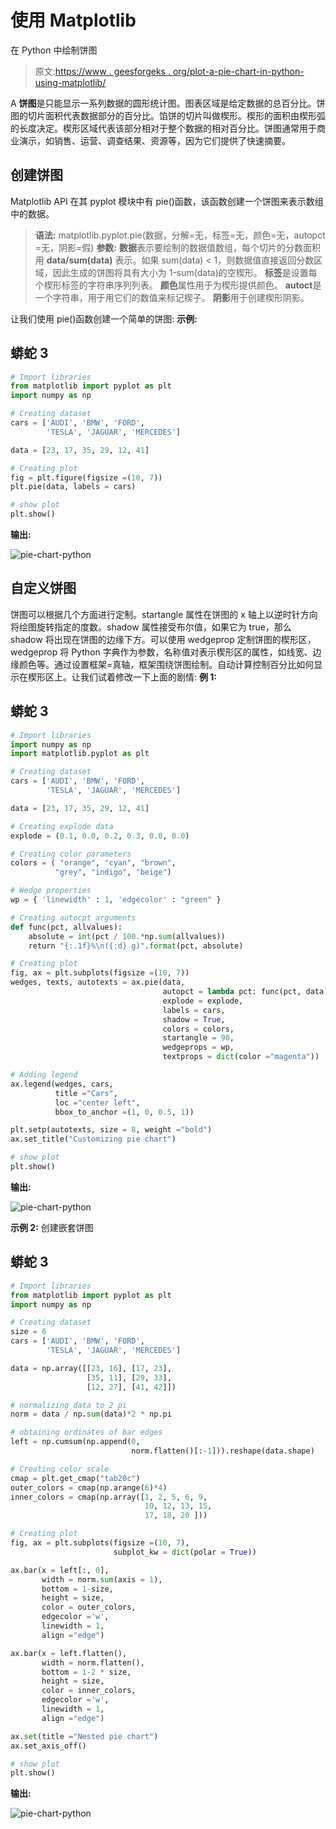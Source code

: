 # 使用 Matplotlib

在 Python 中绘制饼图

> 原文:[https://www . geesforgeks . org/plot-a-pie-chart-in-python-using-matplotlib/](https://www.geeksforgeeks.org/plot-a-pie-chart-in-python-using-matplotlib/)

A **饼图**是只能显示一系列数据的圆形统计图。图表区域是给定数据的总百分比。饼图的切片面积代表数据部分的百分比。馅饼的切片叫做楔形。楔形的面积由楔形弧的长度决定。楔形区域代表该部分相对于整个数据的相对百分比。饼图通常用于商业演示，如销售、运营、调查结果、资源等，因为它们提供了快速摘要。

## 创建饼图

Matplotlib API 在其 pyplot 模块中有 pie()函数，该函数创建一个饼图来表示数组中的数据。

> **语法:** matplotlib.pyplot.pie(数据，分解=无，标签=无，颜色=无，autopct =无，阴影=假)
> **参数:**
> **数据**表示要绘制的数据值数组，每个切片的分数面积用 **data/sum(data)** 表示。如果 sum(data) < 1，则数据值直接返回分数区域，因此生成的饼图将具有大小为 1-sum(data)的空楔形。
> **标签**是设置每个楔形标签的字符串序列列表。
> **颜色**属性用于为楔形提供颜色。
> **autoct**是一个字符串，用于用它们的数值来标记楔子。
> **阴影**用于创建楔形阴影。

让我们使用 pie()函数创建一个简单的饼图:
**示例:**

## 蟒蛇 3

```py
# Import libraries
from matplotlib import pyplot as plt
import numpy as np

# Creating dataset
cars = ['AUDI', 'BMW', 'FORD',
        'TESLA', 'JAGUAR', 'MERCEDES']

data = [23, 17, 35, 29, 12, 41]

# Creating plot
fig = plt.figure(figsize =(10, 7))
plt.pie(data, labels = cars)

# show plot
plt.show()
```

**输出:**

![pie-chart-python](img/287e8b6bb0f90fba83af765b315edd74.png)

## 自定义饼图

饼图可以根据几个方面进行定制。startangle 属性在饼图的 x 轴上以逆时针方向将绘图旋转指定的度数。shadow 属性接受布尔值，如果它为 true，那么 shadow 将出现在饼图的边缘下方。可以使用 wedgeprop 定制饼图的楔形区，wedgeprop 将 Python 字典作为参数，名称值对表示楔形区的属性，如线宽、边缘颜色等。通过设置框架=真轴，框架围绕饼图绘制。自动计算控制百分比如何显示在楔形区上。让我们试着修改一下上面的剧情:
**例 1:**

## 蟒蛇 3

```py
# Import libraries
import numpy as np
import matplotlib.pyplot as plt

# Creating dataset
cars = ['AUDI', 'BMW', 'FORD',
        'TESLA', 'JAGUAR', 'MERCEDES']

data = [23, 17, 35, 29, 12, 41]

# Creating explode data
explode = (0.1, 0.0, 0.2, 0.3, 0.0, 0.0)

# Creating color parameters
colors = ( "orange", "cyan", "brown",
          "grey", "indigo", "beige")

# Wedge properties
wp = { 'linewidth' : 1, 'edgecolor' : "green" }

# Creating autocpt arguments
def func(pct, allvalues):
    absolute = int(pct / 100.*np.sum(allvalues))
    return "{:.1f}%\n({:d} g)".format(pct, absolute)

# Creating plot
fig, ax = plt.subplots(figsize =(10, 7))
wedges, texts, autotexts = ax.pie(data,
                                  autopct = lambda pct: func(pct, data),
                                  explode = explode,
                                  labels = cars,
                                  shadow = True,
                                  colors = colors,
                                  startangle = 90,
                                  wedgeprops = wp,
                                  textprops = dict(color ="magenta"))

# Adding legend
ax.legend(wedges, cars,
          title ="Cars",
          loc ="center left",
          bbox_to_anchor =(1, 0, 0.5, 1))

plt.setp(autotexts, size = 8, weight ="bold")
ax.set_title("Customizing pie chart")

# show plot
plt.show()
```

**输出:**

![pie-chart-python](img/5509efe6d156610434ebe893f32003f3.png)

**示例 2:** 创建嵌套饼图

## 蟒蛇 3

```py
# Import libraries
from matplotlib import pyplot as plt
import numpy as np

# Creating dataset
size = 6
cars = ['AUDI', 'BMW', 'FORD',
        'TESLA', 'JAGUAR', 'MERCEDES']

data = np.array([[23, 16], [17, 23],
                 [35, 11], [29, 33],
                 [12, 27], [41, 42]])

# normalizing data to 2 pi
norm = data / np.sum(data)*2 * np.pi

# obtaining ordinates of bar edges
left = np.cumsum(np.append(0,
                           norm.flatten()[:-1])).reshape(data.shape)

# Creating color scale
cmap = plt.get_cmap("tab20c")
outer_colors = cmap(np.arange(6)*4)
inner_colors = cmap(np.array([1, 2, 5, 6, 9,
                              10, 12, 13, 15,
                              17, 18, 20 ]))

# Creating plot
fig, ax = plt.subplots(figsize =(10, 7),
                       subplot_kw = dict(polar = True))

ax.bar(x = left[:, 0],
       width = norm.sum(axis = 1),
       bottom = 1-size,
       height = size,
       color = outer_colors,
       edgecolor ='w',
       linewidth = 1,
       align ="edge")

ax.bar(x = left.flatten(),
       width = norm.flatten(),
       bottom = 1-2 * size,
       height = size,
       color = inner_colors,
       edgecolor ='w',
       linewidth = 1,
       align ="edge")

ax.set(title ="Nested pie chart")
ax.set_axis_off()

# show plot
plt.show()
```

**输出:**

![pie-chart-python](img/bec8009251091769d07731e64d226954.png)